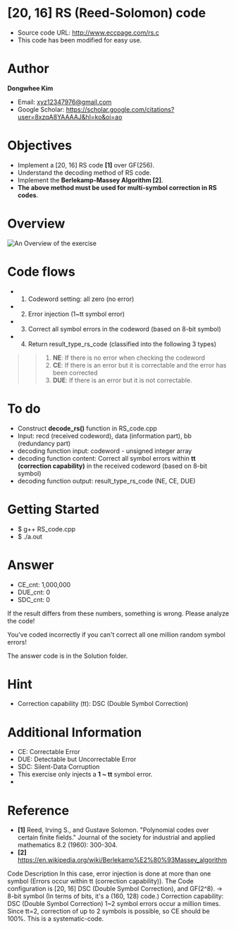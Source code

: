 # [20, 16] RS (Reed-Solomon) code

- Source code URL: http://www.eccpage.com/rs.c
- This code has been modified for easy use.

# Author

**Dongwhee Kim** 
- Email: xyz12347976@gmail.com
- Google Scholar: https://scholar.google.com/citations?user=8xzqA8YAAAAJ&hl=ko&oi=ao

# Objectives
- Implement a [20, 16] RS code **[1]** over GF(256).
- Understand the decoding method of RS code.
- Implement the **Berlekamp-Massey Algorithm [2]**.
- **The above method must be used for multi-symbol correction in RS codes**.

# Overview
![An Overview of the exercise](https://github.com/xyz123479/ECC-exercise/blob/main/01_Basic/08_RS_code_Multi_Symbol_Correction_Berlekamp_Massey/RS%20code%20-%20DSC.png)

# Code flows
- 1. Codeword setting: all zero (no error)
- 2. Error injection (1~tt symbol error)
- 3. Correct all symbol errors in the codeword (based on 8-bit symbol)
- 4. Return result_type_rs_code (classified into the following 3 types)
>> 1. **NE**: If there is no error when checking the codeword
>> 2. **CE**: If there is an error but it is correctable and the error has been corrected
>> 3. **DUE**: If there is an error but it is not correctable.

# To do
- Construct **decode_rs()** function in RS_code.cpp
- Input: recd (received codeword), data (information part), bb (redundancy part)
- decoding function input: codeword - unsigned integer array
- decoding function content: Correct all symbol errors within **tt (correction capability)** in the received codeword (based on 8-bit symbol)
- decoding function output: result_type_rs_code (NE, CE, DUE)

# Getting Started
- $ g++ RS_code.cpp
- $ ./a.out

# Answer
- CE_cnt: 1,000,000
- DUE_cnt: 0
- SDC_cnt: 0

If the result differs from these numbers, something is wrong. Please analyze the code!

You've coded incorrectly if you can't correct all one million random symbol errors!

The answer code is in the Solution folder.

# Hint
- Correction capability (tt): DSC (Double Symbol Correction)

# Additional Information
- CE: Correctable Error
- DUE: Detectable but Uncorrectable Error
- SDC: Silent-Data Corruption
- This exercise only injects a **1 ~ tt** symbol error.
- 

# Reference
- **[1]** Reed, Irving S., and Gustave Solomon. "Polynomial codes over certain finite fields." Journal of the society for industrial and applied mathematics 8.2 (1960): 300-304.
- **[2]** https://en.wikipedia.org/wiki/Berlekamp%E2%80%93Massey_algorithm





Code Description
In this case, error injection is done at more than one symbol (Errors occur within tt (correction capability)).
The Code configuration is [20, 16] DSC (Double Symbol Correction), and GF(2^8). -> 8-bit symbol (In terms of bits, it's a (160, 128) code.)
Correction capability: DSC (Double Symbol Correction)
1~2 symbol errors occur a million times. Since tt=2, correction of up to 2 symbols is possible, so CE should be 100%.
This is a systematic-code.

